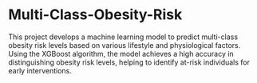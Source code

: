# Multi-Class-Obesity-Risk
 This project develops a machine learning model to predict multi-class obesity risk levels based on various lifestyle and physiological factors. Using the XGBoost algorithm, the model achieves a high accuracy in distinguishing obesity risk levels, helping to identify at-risk individuals for early interventions.
